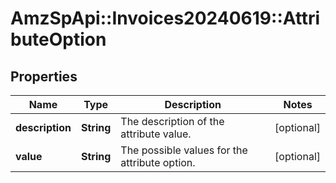# AmzSpApi::Invoices20240619::AttributeOption

## Properties
Name | Type | Description | Notes
------------ | ------------- | ------------- | -------------
**description** | **String** | The description of the attribute value. | [optional] 
**value** | **String** | The possible values for the attribute option. | [optional] 

